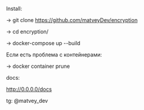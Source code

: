 Install:

-> git clone https://github.com/matveyDev/encryption

-> cd encryption/

-> docker-compose up --build

Если есть проблема с контейнерами:

-> docker container prune

docs:

http://0.0.0.0/docs

tg: @matvey_dev
